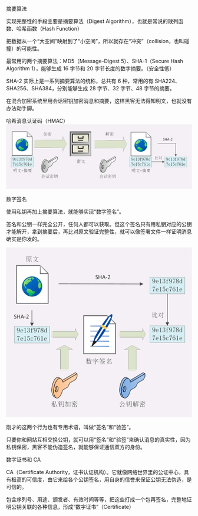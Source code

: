 摘要算法

实现完整性的手段主要是摘要算法（Digest Algorithm），也就是常说的散列函数、哈希函数（Hash Function）

把数据从一个“大空间”映射到了“小空间”，所以就存在“冲突”（collision，也叫碰撞）的可能性。

最常用的两个摘要算法：MD5（Message-Digest 5）、SHA-1（Secure Hash Algorithm 1），能够生成 16 字节和 20 字节长度的数字摘要。（安全性低）

SHA-2 实际上是一系列摘要算法的统称，总共有 6 种，常用的有 SHA224、SHA256、SHA384，分别能够生成 28 字节、32 字节、48 字节的摘要。


在混合加密系统里用会话密钥加密消息和摘要，这样黑客无法得知明文，也就没有办法动手脚。

哈希消息认证码（HMAC）
![img.png](img.png)



数字签名

使用私钥再加上摘要算法，就能够实现“数字签名”。


签名和公钥一样完全公开，任何人都可以获取。但这个签名只有用私钥对应的公钥才能解开，拿到摘要后，再比对原文验证完整性，就可以像签署文件一样证明消息确实是你发的。

![img_1.png](img_1.png)

刚才的这两个行为也有专用术语，叫做“签名”和“验签”。

只要你和网站互相交换公钥，就可以用“签名”和“验签”来确认消息的真实性，因为私钥保密，黑客不能伪造签名，就能够保证通信双方的身份。




数字证书和 CA

CA（Certificate Authority，证书认证机构）。它就像网络世界里的公证中心，具有极高的可信度，由它来给各个公钥签名，用自身的信誉来保证公钥无法伪造，是可信的。

包含序列号、用途、颁发者、有效时间等等，把这些打成一个包再签名，完整地证明公钥关联的各种信息，形成“数字证书”（Certificate）


